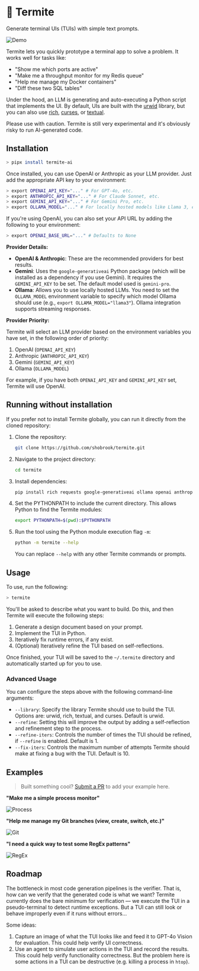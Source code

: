 # 🐛 Termite

Generate terminal UIs (TUIs) with simple text prompts.

![Demo](assets/demo.gif)

Termite lets you quickly prototype a terminal app to solve a problem. It works well for tasks like:

- "Show me which ports are active"
- "Make me a throughput monitor for my Redis queue"
- "Help me manage my Docker containers"
- "Diff these two SQL tables"

Under the hood, an LLM is generating and auto-executing a Python script that implements the UI. By default, UIs are built with the [urwid](https://urwid.org/) library, but you can also use [rich](https://rich.readthedocs.io/en/latest/), [curses](https://docs.python.org/3/library/curses.html), or [textual](https://textual.textualize.io/).

Please use with caution. Termite is still very experimental and it's obviously risky to run AI-generated code.

## Installation

```bash
> pipx install termite-ai
```

Once installed, you can use OpenAI or Anthropic as your LLM provider. Just add the appropriate API key to your environment:

```bash
> export OPENAI_API_KEY="..." # For GPT-4o, etc.
> export ANTHROPIC_API_KEY="..." # For Claude Sonnet, etc.
> export GEMINI_API_KEY="..." # For Gemini Pro, etc.
> export OLLAMA_MODEL="..." # For locally hosted models like Llama 3, e.g., OLLAMA_MODEL="llama3"
```

If you're using OpenAI, you can also set your API URL by adding the following to your environment:

```bash
> export OPENAI_BASE_URL="..." # Defaults to None
```

**Provider Details:**

*   **OpenAI & Anthropic**: These are the recommended providers for best results.
*   **Gemini**: Uses the `google-generativeai` Python package (which will be installed as a dependency if you use Gemini). It requires the `GEMINI_API_KEY` to be set. The default model used is `gemini-pro`.
*   **Ollama**: Allows you to use locally hosted LLMs. You need to set the `OLLAMA_MODEL` environment variable to specify which model Ollama should use (e.g., `export OLLAMA_MODEL="llama3"`). Ollama integration supports streaming responses.

**Provider Priority:**

Termite will select an LLM provider based on the environment variables you have set, in the following order of priority:
1.  OpenAI (`OPENAI_API_KEY`)
2.  Anthropic (`ANTHROPIC_API_KEY`)
3.  Gemini (`GEMINI_API_KEY`)
4.  Ollama (`OLLAMA_MODEL`)

For example, if you have both `OPENAI_API_KEY` and `GEMINI_API_KEY` set, Termite will use OpenAI.

## Running without installation

If you prefer not to install Termite globally, you can run it directly from the cloned repository:

1.  Clone the repository:
    ```bash
    git clone https://github.com/shobrook/termite.git
    ```
2.  Navigate to the project directory:
    ```bash
    cd termite
    ```
3.  Install dependencies:
    ```bash
    pip install rich requests google-generativeai ollama openai anthropic urwid textual
    ```
4.  Set the PYTHONPATH to include the current directory. This allows Python to find the Termite modules:
    ```bash
    export PYTHONPATH=$(pwd):$PYTHONPATH
    ```
5.  Run the tool using the Python module execution flag `-m`:
    ```bash
    python -m termite --help
    ```
    You can replace `--help` with any other Termite commands or prompts.

## Usage

To use, run the following:

```bash
> termite
```

You'll be asked to describe what you want to build. Do this, and then Termite will execute the following steps:

1. Generate a design document based on your prompt.
2. Implement the TUI in Python.
3. Iteratively fix runtime errors, if any exist.
4. (Optional) Iteratively refine the TUI based on self-reflections.

Once finished, your TUI will be saved to the `~/.termite` directory and automatically started up for you to use.

### Advanced Usage

You can configure the steps above with the following command-line arguments:

- `--library`: Specify the library Termite should use to build the TUI. Options are: urwid, rich, textual, and curses. Default is urwid.
- `--refine`: Setting this will improve the output by adding a self-reflection and refinement step to the process.
- `--refine-iters`: Controls the number of times the TUI should be refined, if `--refine` is enabled. Default is 1.
- `--fix-iters`: Controls the maximum number of attempts Termite should make at fixing a bug with the TUI. Default is 10.

## Examples

> Built something cool? [Submit a PR](https://github.com/shobrook/termite/pulls) to add your example here.

**"Make me a simple process monitor"**

![Process](./assets/process.png)

**"Help me manage my Git branches (view, create, switch, etc.)"**

![Git](./assets/git.png)

**"I need a quick way to test some RegEx patterns"**

![RegEx](./assets/regex.png)

## Roadmap

The bottleneck in most code generation pipelines is the verifier. That is, how can we verify that the generated code is what we want? Termite currently does the bare minimum for verification –– we execute the TUI in a pseudo-terminal to detect runtime exceptions. But a TUI can still look or behave improperly even if it runs without errors...

Some ideas:

1. Capture an image of what the TUI looks like and feed it to GPT-4o Vision for evaluation. This could help verify UI correctness.
2. Use an agent to simulate user actions in the TUI and record the results. This could help verify functionality correctness. But the problem here is some actions in a TUI can be destructive (e.g. killing a process in `htop`).
